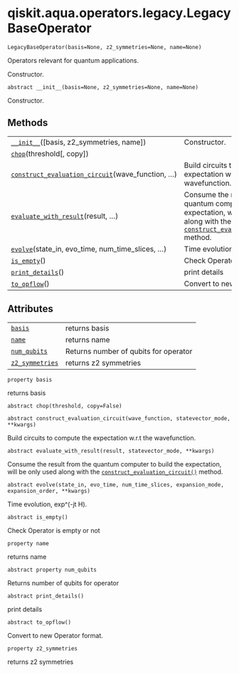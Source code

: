 <span id="qiskit-aqua-operators-legacy-legacybaseoperator" />

# qiskit.aqua.operators.legacy.LegacyBaseOperator

`LegacyBaseOperator(basis=None, z2_symmetries=None, name=None)`

Operators relevant for quantum applications.

Constructor.

`abstract __init__(basis=None, z2_symmetries=None, name=None)`

Constructor.

## Methods

|                                                                                                                                                                                                                   |                                                                                                                                                                                                                                                                                                                  |
| ----------------------------------------------------------------------------------------------------------------------------------------------------------------------------------------------------------------- | ---------------------------------------------------------------------------------------------------------------------------------------------------------------------------------------------------------------------------------------------------------------------------------------------------------------- |
| [`__init__`](#qiskit.aqua.operators.legacy.LegacyBaseOperator.__init__ "qiskit.aqua.operators.legacy.LegacyBaseOperator.__init__")(\[basis, z2\_symmetries, name])                                                | Constructor.                                                                                                                                                                                                                                                                                                     |
| [`chop`](#qiskit.aqua.operators.legacy.LegacyBaseOperator.chop "qiskit.aqua.operators.legacy.LegacyBaseOperator.chop")(threshold\[, copy])                                                                        |                                                                                                                                                                                                                                                                                                                  |
| [`construct_evaluation_circuit`](#qiskit.aqua.operators.legacy.LegacyBaseOperator.construct_evaluation_circuit "qiskit.aqua.operators.legacy.LegacyBaseOperator.construct_evaluation_circuit")(wave\_function, …) | Build circuits to compute the expectation w\.r.t the wavefunction.                                                                                                                                                                                                                                               |
| [`evaluate_with_result`](#qiskit.aqua.operators.legacy.LegacyBaseOperator.evaluate_with_result "qiskit.aqua.operators.legacy.LegacyBaseOperator.evaluate_with_result")(result, …)                                 | Consume the result from the quantum computer to build the expectation, will be only used along with the [`construct_evaluation_circuit()`](#qiskit.aqua.operators.legacy.LegacyBaseOperator.construct_evaluation_circuit "qiskit.aqua.operators.legacy.LegacyBaseOperator.construct_evaluation_circuit") method. |
| [`evolve`](#qiskit.aqua.operators.legacy.LegacyBaseOperator.evolve "qiskit.aqua.operators.legacy.LegacyBaseOperator.evolve")(state\_in, evo\_time, num\_time\_slices, …)                                          | Time evolution, exp^(-jt H).                                                                                                                                                                                                                                                                                     |
| [`is_empty`](#qiskit.aqua.operators.legacy.LegacyBaseOperator.is_empty "qiskit.aqua.operators.legacy.LegacyBaseOperator.is_empty")()                                                                              | Check Operator is empty or not                                                                                                                                                                                                                                                                                   |
| [`print_details`](#qiskit.aqua.operators.legacy.LegacyBaseOperator.print_details "qiskit.aqua.operators.legacy.LegacyBaseOperator.print_details")()                                                               | print details                                                                                                                                                                                                                                                                                                    |
| [`to_opflow`](#qiskit.aqua.operators.legacy.LegacyBaseOperator.to_opflow "qiskit.aqua.operators.legacy.LegacyBaseOperator.to_opflow")()                                                                           | Convert to new Operator format.                                                                                                                                                                                                                                                                                  |

## Attributes

|                                                                                                                                                   |                                       |
| ------------------------------------------------------------------------------------------------------------------------------------------------- | ------------------------------------- |
| [`basis`](#qiskit.aqua.operators.legacy.LegacyBaseOperator.basis "qiskit.aqua.operators.legacy.LegacyBaseOperator.basis")                         | returns basis                         |
| [`name`](#qiskit.aqua.operators.legacy.LegacyBaseOperator.name "qiskit.aqua.operators.legacy.LegacyBaseOperator.name")                            | returns name                          |
| [`num_qubits`](#qiskit.aqua.operators.legacy.LegacyBaseOperator.num_qubits "qiskit.aqua.operators.legacy.LegacyBaseOperator.num_qubits")          | Returns number of qubits for operator |
| [`z2_symmetries`](#qiskit.aqua.operators.legacy.LegacyBaseOperator.z2_symmetries "qiskit.aqua.operators.legacy.LegacyBaseOperator.z2_symmetries") | returns z2 symmetries                 |

`property basis`

returns basis

`abstract chop(threshold, copy=False)`

`abstract construct_evaluation_circuit(wave_function, statevector_mode, **kwargs)`

Build circuits to compute the expectation w\.r.t the wavefunction.

`abstract evaluate_with_result(result, statevector_mode, **kwargs)`

Consume the result from the quantum computer to build the expectation, will be only used along with the [`construct_evaluation_circuit()`](#qiskit.aqua.operators.legacy.LegacyBaseOperator.construct_evaluation_circuit "qiskit.aqua.operators.legacy.LegacyBaseOperator.construct_evaluation_circuit") method.

`abstract evolve(state_in, evo_time, num_time_slices, expansion_mode, expansion_order, **kwargs)`

Time evolution, exp^(-jt H).

`abstract is_empty()`

Check Operator is empty or not

`property name`

returns name

`abstract property num_qubits`

Returns number of qubits for operator

`abstract print_details()`

print details

`abstract to_opflow()`

Convert to new Operator format.

`property z2_symmetries`

returns z2 symmetries
